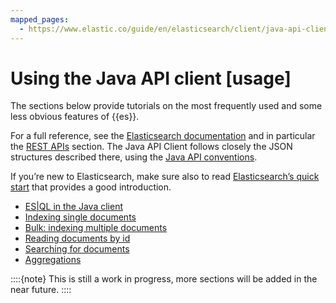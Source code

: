 ```yaml
---
mapped_pages:
  - https://www.elastic.co/guide/en/elasticsearch/client/java-api-client/current/usage.html
---
```


# Using the Java API client [usage]

The sections below provide tutorials on the most frequently used and some less obvious features of {{es}}.

For a full reference, see the [Elasticsearch documentation](docs-content://get-started/index.md) and in particular the [REST APIs](elasticsearch://reference/elasticsearch/rest-apis/index.md) section. The Java API Client follows closely the JSON structures described there, using the [Java API conventions](/reference/api-conventions/index.md).

If you’re new to Elasticsearch, make sure also to read [Elasticsearch’s quick start](docs-content://solutions/search/get-started.md) that provides a good introduction.

* [ES|QL in the Java client](/reference/usage/esql.md)
* [Indexing single documents](/reference/usage/indexing.md)
* [Bulk: indexing multiple documents](/reference/usage/indexing-bulk.md)
* [Reading documents by id](/reference/usage/reading.md)
* [Searching for documents](/reference/usage/searching.md)
* [Aggregations](/reference/usage/aggregations.md)

::::{note}
This is still a work in progress, more sections will be added in the near future.
::::








